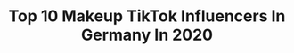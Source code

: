 ---
title: Top 10 Makeup TikTok Influencers In Germany In 2020
description: >-
  Find top makeup TikTok influencers in Germany in 2020. Most popular hashtags: #catfish #snake #clown #unicorn.
platform: TikTok
profiles:
  - username: "kalinakuli"
    fullname: >-
      kalinakuli
    location: "Germany"
    followers: 103649
    engagement: 2120
    commentsToLikes: 0.017428
    id: ck83k09nx8azf0j78zelmrlyv
    verified: false
    hashtags: "#makeuplovers, #abbyrartistry, #catfish, #colorfullashes"
  - username: "khaleesiisaa"
    fullname: >-
      khaleesiisaa
    location: "Germany"
    followers: 99702
    engagement: 2487
    commentsToLikes: 0.010150
    id: ck9a64du31k940j78aax4uysl
    verified: false
    hashtags: "#slimeandb, #snake, #aladdin, #mikeglotzkowski"
  - username: "jenny_hellfire"
    fullname: >-
      jenny_hellfire
    location: "Germany"
    followers: 2753
    engagement: 1263
    commentsToLikes: 0.034973
    id: ckamh4fleej5b0i78rczyedpb
    verified: false
    hashtags: "#ladygaga, #cutegirl, #lashes, #vampire"
  - username: "beautifybydana"
    fullname: >-
      💄beautifydana💄
    location: "Germany"
    followers: 17408
    engagement: 1372
    commentsToLikes: 0.015333
    id: cka0npm730ouq0i78ll6lqgnt
    verified: false
    hashtags: "#beautybay, #alcohol, #happy, #kindheit"
  - username: "wheresbillieeilish"
    fullname: >-
      cringe 
    location: "Germany"
    followers: 257215
    engagement: 2129
    commentsToLikes: 0.054318
    id: ck8zasnot2tw70j78g7lpfhnu
    verified: true
    hashtags: "#swatch, #lipbooster, #roastme, #roastchallenge"
  - username: "electra_pain"
    fullname: >-
      Electra Pain
    location: "Germany"
    followers: 131174
    engagement: 2130
    commentsToLikes: 0.016863
    id: ck9gsqjycjjqz0j78dx7bnbo8
    verified: true
    hashtags: "#londonlook, #makeupfail, #nerdtime, #likespam"
  - username: "pralinakarina"
    fullname: >-
      Pralina Karina
    location: "Germany"
    followers: 882822
    engagement: 2485
    commentsToLikes: 0.009474
    id: ck8seu771lg1e0j786hglnh80
    verified: true
    hashtags: "#shirindavid, #happymothersday, #nosepainter, #sommersprossen"
  - username: "lacobisreal"
    fullname: >-
      ℓσяєηα✨
    location: "Germany"
    followers: 9074
    engagement: 1607
    commentsToLikes: 0.044949
    id: ck8rrj6anuow30j78b32svl45
    verified: false
    hashtags: "#grunge, #christmascheck, #onedirection, #coronavirus"
  - username: "diclepolat1"
    fullname: >-
      diclepolat1
    location: "Germany"
    followers: 8387
    engagement: 1712
    commentsToLikes: 0.122817
    id: ck9215slwgzy10j78e4ds8qkp
    verified: false
    hashtags: "#bling, #boyfriend, #twice, #longhair"
  - username: "kuroshirozawa"
    fullname: >-
      KuroShirozawa
    location: "Germany"
    followers: 8596
    engagement: 1606
    commentsToLikes: 0.061036
    id: ck8fb126d4zpg0j78pjacb3pv
    verified: false
    hashtags: "#color, #germany, #nice, #villian"
---